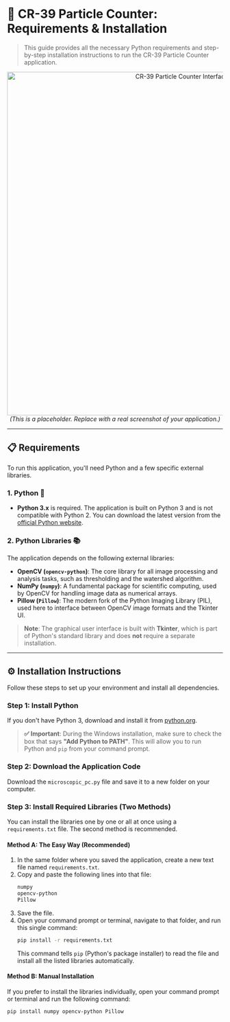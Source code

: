 # 🔬 CR-39 Particle Counter: Requirements & Installation

> This guide provides all the necessary Python requirements and step-by-step installation instructions to run the CR-39 Particle Counter application.

<p align="center">
  <img src="https://i.imgur.com/your-image-url.png" alt="CR-39 Particle Counter Interface" width="800"/>
  <br>
  <em>(This is a placeholder. Replace with a real screenshot of your application.)</em>
</p>

---

## 📋 Requirements

To run this application, you'll need Python and a few specific external libraries.

### 1. Python 🐍
* **Python 3.x** is required. The application is built on Python 3 and is not compatible with Python 2. You can download the latest version from the [official Python website](https://www.python.org/downloads/).

### 2. Python Libraries 📚
The application depends on the following external libraries:

* **OpenCV (`opencv-python`)**: The core library for all image processing and analysis tasks, such as thresholding and the watershed algorithm.
* **NumPy (`numpy`)**: A fundamental package for scientific computing, used by OpenCV for handling image data as numerical arrays.
* **Pillow (`Pillow`)**: The modern fork of the Python Imaging Library (PIL), used here to interface between OpenCV image formats and the Tkinter UI.

> **Note**: The graphical user interface is built with **Tkinter**, which is part of Python's standard library and does **not** require a separate installation.

---

## ⚙️ Installation Instructions

Follow these steps to set up your environment and install all dependencies.

### Step 1: Install Python
If you don't have Python 3, download and install it from [python.org](https://www.python.org/downloads/).
> **✅ Important**: During the Windows installation, make sure to check the box that says **"Add Python to PATH"**. This will allow you to run Python and `pip` from your command prompt.

### Step 2: Download the Application Code
Download the `microscopic_pc.py` file and save it to a new folder on your computer.

### Step 3: Install Required Libraries (Two Methods)

You can install the libraries one by one or all at once using a `requirements.txt` file. The second method is recommended.

#### Method A: The Easy Way (Recommended)
1.  In the same folder where you saved the application, create a new text file named `requirements.txt`.
2.  Copy and paste the following lines into that file:
    ```txt
    numpy
    opencv-python
    Pillow
    ```
3.  Save the file.
4.  Open your command prompt or terminal, navigate to that folder, and run this single command:
    ```bash
    pip install -r requirements.txt
    ```
    This command tells `pip` (Python's package installer) to read the file and install all the listed libraries automatically.

#### Method B: Manual Installation
If you prefer to install the libraries individually, open your command prompt or terminal and run the following command:
```bash
pip install numpy opencv-python Pillow
